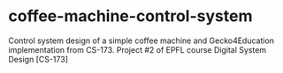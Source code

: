 # coffee-machine-control-system
Control system design of a simple coffee machine and Gecko4Education implementation from CS-173.
Project #2 of EPFL course Digital System Design [CS-173]
